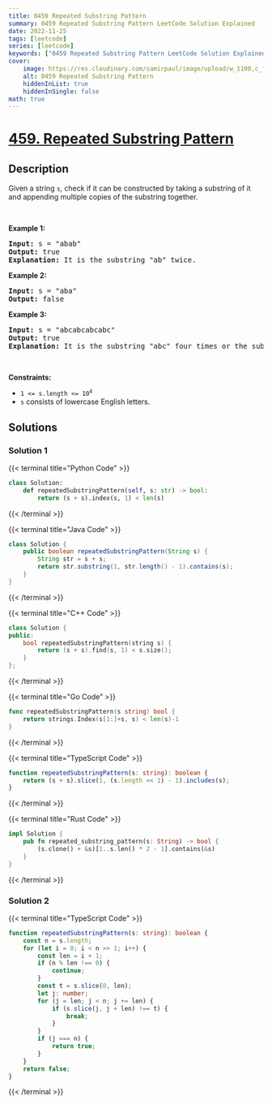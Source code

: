 ```yaml
---
title: 0459 Repeated Substring Pattern
summary: 0459 Repeated Substring Pattern LeetCode Solution Explained
date: 2022-11-25
tags: [leetcode]
series: [leetcode]
keywords: ["0459 Repeated Substring Pattern LeetCode Solution Explained in all languages", "0459 Repeated Substring Pattern", "LeetCode", "leetcode solution in Python3 C++ Java Go PHP Ruby Swift TypeScript Rust C# JavaScript C", "GeeksforGeeks", "InterviewBit", "Coding Ninjas", "HackerRank", "HackerEarth", "CodeChef", "TopCoder", "AlgoExpert", "freeCodeCamp", "Codeforces", "GitHub", "AtCoder", "Samir Paul"]
cover:
    image: https://res.cloudinary.com/samirpaul/image/upload/w_1100,c_fit,co_rgb:FFFFFF,l_text:Arial_75_bold:0459 Repeated Substring Pattern - Solution Explained/problem-solving.webp
    alt: 0459 Repeated Substring Pattern
    hiddenInList: true
    hiddenInSingle: false
math: true
---
```



# [459. Repeated Substring Pattern](https://leetcode.com/problems/repeated-substring-pattern)


## Description

<p>Given a string <code>s</code>, check if it can be constructed by taking a substring of it and appending multiple copies of the substring together.</p>

<p>&nbsp;</p>
<p><strong class="example">Example 1:</strong></p>

<pre>
<strong>Input:</strong> s = &quot;abab&quot;
<strong>Output:</strong> true
<strong>Explanation:</strong> It is the substring &quot;ab&quot; twice.
</pre>

<p><strong class="example">Example 2:</strong></p>

<pre>
<strong>Input:</strong> s = &quot;aba&quot;
<strong>Output:</strong> false
</pre>

<p><strong class="example">Example 3:</strong></p>

<pre>
<strong>Input:</strong> s = &quot;abcabcabcabc&quot;
<strong>Output:</strong> true
<strong>Explanation:</strong> It is the substring &quot;abc&quot; four times or the substring &quot;abcabc&quot; twice.
</pre>

<p>&nbsp;</p>
<p><strong>Constraints:</strong></p>

<ul>
	<li><code>1 &lt;= s.length &lt;= 10<sup>4</sup></code></li>
	<li><code>s</code> consists of lowercase English letters.</li>
</ul>

## Solutions

### Solution 1

<!-- tabs:start -->

{{< terminal title="Python Code" >}}
```python
class Solution:
    def repeatedSubstringPattern(self, s: str) -> bool:
        return (s + s).index(s, 1) < len(s)
```
{{< /terminal >}}

{{< terminal title="Java Code" >}}
```java
class Solution {
    public boolean repeatedSubstringPattern(String s) {
        String str = s + s;
        return str.substring(1, str.length() - 1).contains(s);
    }
}
```
{{< /terminal >}}

{{< terminal title="C++ Code" >}}
```cpp
class Solution {
public:
    bool repeatedSubstringPattern(string s) {
        return (s + s).find(s, 1) < s.size();
    }
};
```
{{< /terminal >}}

{{< terminal title="Go Code" >}}
```go
func repeatedSubstringPattern(s string) bool {
	return strings.Index(s[1:]+s, s) < len(s)-1
}
```
{{< /terminal >}}

{{< terminal title="TypeScript Code" >}}
```ts
function repeatedSubstringPattern(s: string): boolean {
    return (s + s).slice(1, (s.length << 1) - 1).includes(s);
}
```
{{< /terminal >}}

{{< terminal title="Rust Code" >}}
```rust
impl Solution {
    pub fn repeated_substring_pattern(s: String) -> bool {
        (s.clone() + &s)[1..s.len() * 2 - 1].contains(&s)
    }
}
```
{{< /terminal >}}

<!-- tabs:end -->

### Solution 2

<!-- tabs:start -->

{{< terminal title="TypeScript Code" >}}
```ts
function repeatedSubstringPattern(s: string): boolean {
    const n = s.length;
    for (let i = 0; i < n >> 1; i++) {
        const len = i + 1;
        if (n % len !== 0) {
            continue;
        }
        const t = s.slice(0, len);
        let j: number;
        for (j = len; j < n; j += len) {
            if (s.slice(j, j + len) !== t) {
                break;
            }
        }
        if (j === n) {
            return true;
        }
    }
    return false;
}
```
{{< /terminal >}}

<!-- tabs:end -->

<!-- end -->
